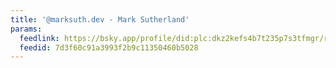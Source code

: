 ```yaml
---
title: '@marksuth.dev - Mark Sutherland'
params:
  feedlink: https://bsky.app/profile/did:plc:dkz2kefs4b7t235p7s3tfmgr/rss
  feedid: 7d3f60c91a3993f2b9c11350460b5028
---
```

